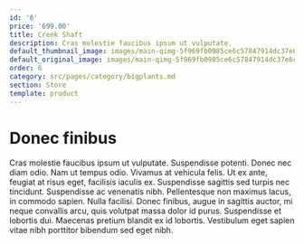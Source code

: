 ```yaml
---
id: '6'
price: '699.00'
title: Crenk Shaft
description: Cras molestie faucibus ipsum ut vulputate.
default_thumbnail_image: images/main-qimg-5f969fb0985ce6c57847914dc37e6ca0.jpg
default_original_image: images/main-qimg-5f969fb0985ce6c57847914dc37e6ca0.jpg
order: 6
category: src/pages/category/bigplants.md
section: Store
template: product
---
```


# Donec finibus

Cras molestie faucibus ipsum ut vulputate. Suspendisse potenti. Donec nec diam odio. Nam ut tempus odio. Vivamus at vehicula felis. Ut ex ante, feugiat at risus eget, facilisis iaculis ex. Suspendisse sagittis sed turpis nec tincidunt. Suspendisse ac venenatis nibh. Pellentesque non maximus lacus, in commodo sapien. Nulla facilisi. Donec finibus, augue in sagittis auctor, mi neque convallis arcu, quis volutpat massa dolor id purus. Suspendisse et lobortis dui. Maecenas pretium blandit ex id lobortis. Vestibulum eget sapien vitae nibh porttitor bibendum sed eget nibh.